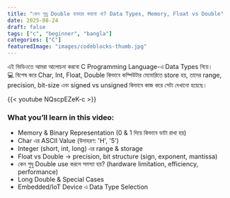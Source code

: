 ```yaml
---
title: "কেন শুধু Double ব্যবহার করবো না? Data Types, Memory, Float vs Double"
date: 2025-08-24
draft: false
tags: ["c", "beginner", "bangla"]
categories: ["C"]
featuredImage: "images/codeblocks-thumb.jpg"
---
```


এই ভিডিওতে আমরা আলোচনা করবো C Programming Language-এ Data Types নিয়ে।  
💻 বিশেষ করে Char, Int, Float, Double কিভাবে কম্পিউটার মেমোরিতে store হয়, তাদের range, precision, bit-size এবং signed vs unsigned কিভাবে কাজ করে সেটা দেখানো হয়েছে।

{{< youtube NQscpEZeK-c >}}

### What you’ll learn in this video:

- Memory & Binary Representation (0 & 1 দিয়ে কিভাবে ডাটা রাখা হয়)
- Char এর ASCII Value (উদাহরণ: 'H', '5')
- Integer (short, int, long) এর range & storage
- Float vs Double → precision, bit structure (sign, exponent, mantissa)
- কেন শুধু Double use করলে সমস্যা হয়? (hardware limitation, efficiency, performance)
- Long Double & Special Cases
- Embedded/IoT Device এ Data Type Selection
